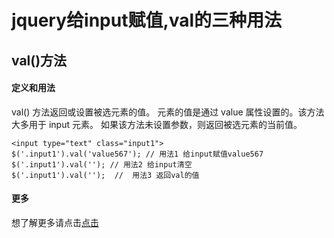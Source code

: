 # jquery给input赋值,val的三种用法


## val()方法
####  定义和用法
val() 方法返回或设置被选元素的值。
元素的值是通过 value 属性设置的。该方法大多用于 input 元素。
如果该方法未设置参数，则返回被选元素的当前值。

```
<input type="text" class="input1">
$('.input1').val('value567'); // 用法1 给input赋值value567
$('.input1').val(''); // 用法2 给input清空
$('.input1').val('');  //  用法3 返回val的值
```

#### 更多
想了解更多请点击[点击](http://www.w3school.com.cn/jquery/attributes_val.asp)